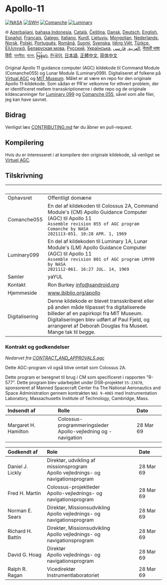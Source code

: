 # Apollo-11

[![NASA][1]][2]
[![SWH]][SWH_URL]
[![Comanche]][ComancheMilestone]
[![Luminary]][LuminaryMilestone]

🌐
[Azerbaijani][AZ],
[bahasa Indonesia][ID],
[Català][CA],
[Čeština][CZ],
[Dansk][DA],
[Deutsch][DE],
[English][EN],
[Español][ES],
[Français][FR],
[Galego][GL],
[Italiano][IT],
[Kurdî][KU],
[Lietuvių][LT],
[Mongolian][MN],
[Nederlands][NL],
[Norsk][NO],
[Polski][PL],
[Português][PT_BR],
[Română][RO],
[Suomi][FI],
[Svenska][SV],
[tiếng Việt][VI],
[Türkçe][TR],
[Ελληνικά][GR],
[Беларуская мова][BE],
[Русский][RU],
[Українська][UK],
[العربية][AR],
[فارسی][FA],
[नेपाली भाषा][NE]
[हिंदी][HI_IN],
[অসমীয়া][AS_IN],
[বাংলা][BD_BN],
[မြန်မာ][MM],
[한국어][KO_KR],
[日本語][JA],
[正體中文][ZH_TW],
[简体中文][ZH_CN]

[AR]:README.ar.md
[AS_IN]:README.as_in.md
[AZ]:README.az.md
[BD_BN]:README.bd_bn.md
[BE]:README.be.md
[CA]:README.ca.md
[CZ]:README.cz.md
[DA]:README.da.md
[DE]:README.de.md
[EN]:../README.md
[ES]:README.es.md
[FA]:README.fa.md
[FI]:README.fi.md
[FR]:README.fr.md
[GL]:README.gl.md
[GR]:README.gr.md
[HI_IN]:README.hi_in.md
[ID]:README.id.md
[IT]:README.it.md
[JA]:README.ja.md
[KO_KR]:README.ko_kr.md
[KU]:README.ku.md
[LT]:README.lt.md
[MM]:README.mm.md
[MN]:README.mn.md
[NE]:README.ne.md
[NL]:README.nl.md
[NO]:README.no.md
[PL]:README.pl.md
[PT_BR]:README.pt_br.md
[RO]:README.ro.md
[RU]:README.ru.md
[SV]:README.sv.md
[TR]:README.tr.md
[UK]:README.uk.md
[VI]:README.vi.md
[ZH_CN]:README.zh_cn.md
[ZH_TW]:README.zh_tw.md

Original Apollo 11 guidance computer (AGC) kildekode til Command Module (Comanche055) og Lunar Module (Luminary099). Digitaliseret af folkene på [Virtual AGC][3] og [MIT Museum][4]. Målet er at være en repo for den originale Apollo 11-kildekode. Som sådan er PR'er velkomne for ethvert problem, der er identificeret mellem transskriptionerne i dette repo og de originale kildescanninger for [Luminary 099][5] og [Comanche 055][6], såvel som alle filer, jeg kan have savnet.

## Bidrag

Venligst læs [CONTRIBUTING.md][7] før du åbner en pull-request.

## Kompilering

Hvis du er interesseret i at kompilere den originale kildekode, så venligst
se [Virtuel AGC][8].

## Tilskrivning

&nbsp;         | &nbsp;
:------------- | :-----
Ophavsret      | Offentligt domæne
Comanche055    | En del af kildekoden til Colossus 2A, Command Module's (CM) Apollo Guidance Computer (AGC) til Apollo 11<br>`Assemble revision 055 of AGC program Comanche by NASA`<br>`2021113-051. 10:28 APR. 1, 1969`
Luminary099    | En del af kildekoden til Luminary 1A, Lunar Module's (LM) Apollo Guidance Computer (AGC) til Apollo 11<br>`Assemble revision 001 of AGC program LMY99 by NASA`<br>`2021112-061. 16:27 JUL. 14, 1969`
Samler      | yaYUL
Kontakt        | Ron Burkey <info@sandroid.org>
Hjemmeside        | www.ibiblio.org/apollo
Digitalisering | Denne kildekode er blevet transskriberet eller på anden måde tilpasset fra digitaliserede billeder af en papirkopi fra MIT Museum. Digitaliseringen blev udført af Paul Fjeld, og arrangeret af Deborah Douglas fra Museet. Mange tak til begge.

### Kontrakt og godkendelser

*Nedarvet fra [CONTRACT_AND_APPROVALS.agc]*

Dette AGC-program vil også blive omtalt som Colossus 2A.

Dette program er beregnet til brug i CM som specificeret i rapporten "R-577". Dette program blev udarbejdet under DSR-projektet `55-23870`, sponsoreret af Manned Spacecraft Center fra The National Aeronautics and Space Administration gennem kontrakten `NAS 9-4065` med Instrumentation Laboratory, Massachusetts Institute of Technology, Cambridge, Mass.

Indsendt af          | Rolle | Dato
:------------------- | :--- | :---
Margaret H. Hamilton | Colossus-programmeringsleder<br>Apollo-vejledning og -navigation | 28 Mar 69

Godkendt af       | Role | Date
:---------------- | :--- | :---
Daniel J. Lickly  | Direktør, udvikling af missionsprogram<br>Apollo vejlednings- og navigationsprogram | 28 Mar 69
Fred H. Martin    | Colossus-projektleder<br>Apollo-vejlednings- og navigationsprogram | 28 Mar 69
Norman E. Sears   | Direktør, Missionsudvikling<br>Apollo vejlednings- og navigationsprogram | 28 Mar 69
Richard H. Battin | Direktør, Missionsudvikling<br>Apollo vejlednings- og navigationsprogram | 28 Mar 69
David G. Hoag     | Direktør<br>Apollo vejlednings- og navigationsprogram | 28 Mar 69
Ralph R. Ragan    | Vicedirektør<br>Instrumentlaboratoriet | 28 Mar 69

[CONTRACT_AND_APPROVALS.agc]:https://github.com/chrislgarry/Apollo-11/blob/master/Comanche055/CONTRACT_AND_APPROVALS.agc
[1]:https://flat.badgen.net/badge/NASA/Mission%20Overview/0B3D91
[2]:https://www.nasa.gov/mission_pages/apollo/missions/apollo11.html
[3]:http://www.ibiblio.org/apollo/
[4]:http://web.mit.edu/museum/
[5]:http://www.ibiblio.org/apollo/ScansForConversion/Luminary099/
[6]:http://www.ibiblio.org/apollo/ScansForConversion/Comanche055/
[7]:https://github.com/chrislgarry/Apollo-11/blob/master/Translations/CONTRIBUTING.da.md
[8]:https://github.com/rburkey2005/virtualagc
[SWH]:https://flat.badgen.net/badge/Software%20Heritage/Archive/0B3D91
[SWH_URL]:https://archive.softwareheritage.org/browse/origin/https://github.com/chrislgarry/Apollo-11/
[Comanche]:https://flat.badgen.net/github/milestones/chrislgarry/Apollo-11/1
[ComancheMilestone]:https://github.com/chrislgarry/Apollo-11/milestone/1
[Luminary]:https://flat.badgen.net/github/milestones/chrislgarry/Apollo-11/2
[LuminaryMilestone]:https://github.com/chrislgarry/Apollo-11/milestone/2

